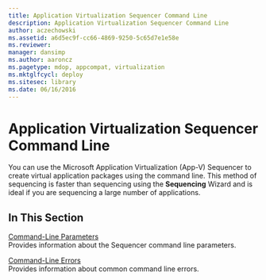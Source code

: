 ```yaml
---
title: Application Virtualization Sequencer Command Line
description: Application Virtualization Sequencer Command Line
author: aczechowski
ms.assetid: a6d5ec9f-cc66-4869-9250-5c65d7e1e58e
ms.reviewer: 
manager: dansimp
ms.author: aaroncz
ms.pagetype: mdop, appcompat, virtualization
ms.mktglfcycl: deploy
ms.sitesec: library
ms.date: 06/16/2016
---
```



# Application Virtualization Sequencer Command Line


You can use the Microsoft Application Virtualization (App-V) Sequencer to create virtual application packages using the command line. This method of sequencing is faster than sequencing using the **Sequencing** Wizard and is ideal if you are sequencing a large number of applications.

## In This Section


<a href="" id="command-line-parameters"></a>[Command-Line Parameters](command-line-parameters.md)  
Provides information about the Sequencer command line parameters.

<a href="" id="command-line-errors"></a>[Command-Line Errors](command-line-errors.md)  
Provides information about common command line errors.

 

 





